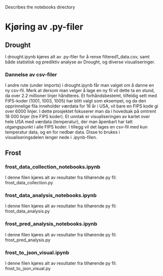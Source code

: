 Describes the notebooks directory

# Kjøring av .py-filer

## Drought

I drought.ipynb kjøres alt av .py-filer for å rense filtered1_data.csv, samt både statistisk og prediktiv analyse av Drought, og diverse visualiseringer.

### Dannelse av csv-filer

I andre rute (under imports) i drought.ipynb får man valget om å danne en ny csv-fil. Merk at dersom man velger å lage en ny fil vil dette ta en stund, da over 2.2 millioner linjer håndteres. Et forhåndsbestemt, tilfeldig sett med FIPS-koder (1001, 1003, 1005) har blitt valgt som eksempel, og da den opprinnelige fila inneholder værdata for 16 år i USA, vil bare en FIPS kode gi over 6000 linjer. I dette prosjektet fokuserer man da i hovedsak på omtrent 18 000 linjer (tre FIPS koder). Et unntak er visualiseringen av kartet over hele USA med værdata (temperatur), der man åpenbart har tatt utgangspunkt i alle FIPS koder. I tillegg vil det lages en csv-fil med kun temperatur data, og en for nedbør data. Disse to brukes i visualiseringsdelen lenger nede i .ipynb-filen.


## Frost

### frost_data_collection_notebooks.ipynb
I denne filen kjøres alt av resultater fra tilhørende py fil: frost_data_collection.py

### frost_data_analysis_notebooks.ipynb
I denne filen kjøres alt av resultater fra tilhørende py fil: frost_data_analysis.py

### frost_pred_analysis_notebooks.ipynb
I denne filen kjøres alt av resultater fra tilhørende py fil: frost_pred_analysis.py

### frost_to_json_visual.ipynb
I denne filen kjøres alt av resultater fra tilhørende py fil: frost_to_json_visual.py